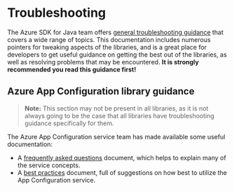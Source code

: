 # Troubleshooting

The Azure SDK for Java team offers [general troubleshooting guidance][general_troubleshooting] that covers a wide range of topics. This documentation includes numerous pointers for tweaking aspects of the libraries, and is a great place for developers to get useful guidance on getting the best out of the libraries, as well as resolving problems that may be encountered. **It is strongly recommended you read this guidance first!**

## Azure App Configuration library guidance

> **Note:** This section may not be present in all libraries, as it is not always going to be the case that all libraries have troubleshooting guidance specifically for them.

The Azure App Configuration service team has made available some useful documentation:

* A [frequently asked questions][faq] document, which helps to explain many of the service concepts.
* A [best practices][best_practice_samples] document, full of suggestions on how best to utilize the App Configuration service.

<!-- LINKS -->
[best_practice_samples]: https://learn.microsoft.com/azure/azure-app-configuration/howto-best-practices
[faq]: https://learn.microsoft.com/azure/azure-app-configuration/faq
[general_troubleshooting]: ../other/TROUBLESHOOTING.md